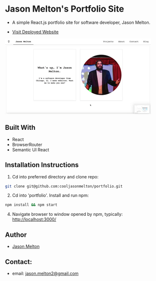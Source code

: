 

# Jason Melton's Portfolio Site
* A simple React.js portfolio site for software developer, Jason Melton.

* <a href="http://www.jasonmelton.site/"> Visit Deployed Website</font></a>

<img src="https://github.com/cooljasonmelton/portfolio/blob/master/portfolio-demo.gif?raw=true" width=""/>

## Built With​
* React
* BrowserRouter
* Semantic UI React
​
## Installation Instructions
1. Cd into preferred directory and clone repo:
```bash
git clone git@github.com:cooljasonmelton/portfolio.git
```
2. Cd into 'portfolio'. Install and run npm:
```bash
npm install && npm start
```
4. Navigate browser to window opened by npm, typically: <a href='http://localhost:3000'> http://localhost:3000/ </a> 

## Author
* <a href='https://github.com/cooljasonmelton'> Jason Melton</a>

## Contact: 
* email: jason.melton2@gmail.com
